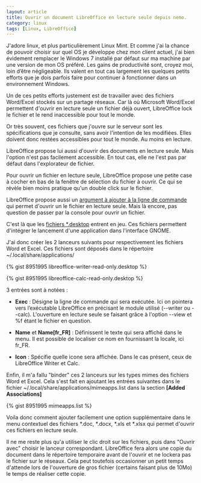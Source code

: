 ```yaml
---
layout: article
title: Ouvrir un document LibreOffice en lecture seule depuis nemo.
category: linux
tags: [Linux, LibreOffice]
---
```



J'adore linux, et plus particulièrement Linux Mint. Et comme j'ai la chance de pouvoir choisir sur quel OS je développe
chez mon client actuel, j'ai bien évidement remplacer le Windows 7 installé par défaut sur ma machine par une version de
mon OS préféré. Les gains de productivité sont, croyez moi, loin d’être négligeable. Ils valent en tout cas largement
les quelques petits efforts que je dois parfois faire pour continuer à fonctionner dans un environnement Windows.

Un de ces petits efforts justement est de travailler avec des fichiers Word/Excel stockés sur un partage réseaux. Car là
où Microsoft Word/Excel permettent d'ouvrir en lecture seule un fichier déjà ouvert, LibreOffice lock le fichier et le
rend inaccessible pour tout le monde.

Or très souvent, ces fichiers que j'ouvre sur le serveur sont les spécifications que je consulte, sans avoir l'intention
de les modifiées. Elles doivent donc restées accessibles pour tout le monde. Au moins en lecture.

LibreOffice propose lui aussi d'ouvrir des documents en lecture seule. Mais l'option n'est pas facilement accessible. En
tout cas, elle ne l'est pas par défaut dans l'explorateur de fichier.

Pour ouvrir un fichier en lecture seule, LibreOffice propose une petite case à cocher en bas de la fenêtre de sélection
du fichier à ouvrir. Ce qui se révèle bien moins pratique qu'un double click sur le fichier.

LibreOffice propose aussi un [argument à ajouter à la ligne de commande](https://help.libreoffice.org/Common/Starting_the_Software_With_Parameters/fr "Liste des paramètres de LibreOffice")  qui permet d'ouvrir un le fichier en lecture seule. Mais là encore, pas question de passer par la console pour ouvrir un fichier.

C'est là que les [fichiers *.desktop](https://developer.gnome.org/integration-guide/stable/desktop-files.html.fr)
entrent en jeu. Ces fichiers permettent d'intégrer le lancement d'une application dans l'interface GNOME.

J'ai donc créer les 2 lanceurs suivants pour respectivement les fichiers Word et Excel. Ces fichiers sont déposés dans
le répertoire ~/.local/share/applications/

{% gist 8951995 libreoffice-writer-read-only.desktop %}

{% gist 8951995 libreoffice-calc-read-only.desktop %}

3 entrées sont à notées :

* **Exec** : Désigne la ligne de commande qui sera exécutée. Ici on pointera vers l’exécutable LibreOffice en précisant
le module utilisé (--writer ou --calc). L'ouverture en lecture seule se faisant grâce à l'option  --view et %f étant le
fichier en question.

* **Name** et **Name[fr_FR]** : Définissent le texte qui sera affiché dans le menu. Il est possible de localiser ce nom
en fournissant la locale, ici fr_FR.

* **Icon** : Spécifie quelle icone sera affichée. Dans le cas présent, ceux de LibreOffice Writer et Calc.

Enfin, il m'a fallu "binder" ces 2 lanceurs sur les types mimes des fichiers Word et Excel. Cela s'est fait en ajoutant
les entrées suivantes dans le fichier ~/.local/share/applications/mimeapps.list dans la section **[Added Associations]**

{% gist 8951995 mimeapps.list %}

Voila donc comment ajouter facilement une option supplémentaire dans le menu contextuel des fichiers *.doc, *.docx,
*.xls et *.xlsx qui permet d'ouvrir ces fichiers en lecture seule.

Il ne me reste plus qu'a utiliser le clic droit sur les fichiers, puis dans "Ouvrir avec" choisir le lanceur
correspondant.
LibreOffice fera alors une copie du document dans le répertoire temporaire avant de l'ouvrir et ne lockera pas le
fichier sur le réseaux. Cela peut toutefois occasionner un petit temps d'attende lors de l'ouverture de gros fichier
(certains faisant plus de 10Mo) le temps de réaliser cette copie.
